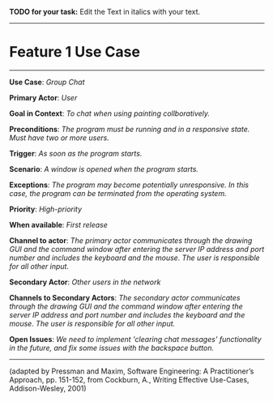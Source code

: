 **TODO for your task:** Edit the Text in italics with your text.

<hr>

# Feature 1 Use Case

<hr>

**Use Case**: *Group Chat*

**Primary Actor**: *User*

**Goal in Context**: *To chat when using painting collboratively.*

**Preconditions**: *The program must be running and in a responsive state. Must have two or more users.*

**Trigger**: *As soon as the program starts.*
  
**Scenario**: *A window is opened when the program starts.*
 
**Exceptions**: *The program may become potentially unresponsive. In this case, the program can be terminated from the operating system.*

**Priority**: *High-priority*

**When available**: *First release*

**Channel to actor**: *The primary actor communicates through the drawing GUI and the command window after entering the server IP address and port number and includes the keyboard and the mouse. The user is responsible for all other input.*

**Secondary Actor**: *Other users in the network*

**Channels to Secondary Actors**: *The secondary actor communicates through the drawing GUI and the command window after entering the server IP address and port number and includes the keyboard and the mouse. The user is responsible for all other input.*

**Open Issues**: *We need to implement 'clearing chat messages' functionality in the future, and fix some issues with the backspace button.*

<hr>



(adapted by Pressman and Maxim, Software Engineering: A Practitioner’s Approach, pp. 151-152, from Cockburn,
A., Writing Effective Use-Cases, Addison-Wesley, 2001)
